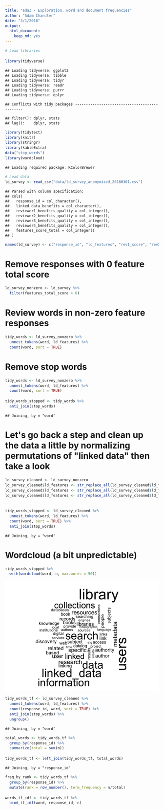 ```yaml
---
title: "eda3 - Exploration, word and document frequencies"
author: "Adam Chandler"
date: "3/1/2018"
output: 
  html_document: 
    keep_md: yes
---
```





```r
# Load libraries

library(tidyverse)
```

```
## Loading tidyverse: ggplot2
## Loading tidyverse: tibble
## Loading tidyverse: tidyr
## Loading tidyverse: readr
## Loading tidyverse: purrr
## Loading tidyverse: dplyr
```

```
## Conflicts with tidy packages ----------------------------------------------
```

```
## filter(): dplyr, stats
## lag():    dplyr, stats
```

```r
library(tidytext)
library(knitr)
library(stringr)
library(kableExtra)
data("stop_words")
library(wordcloud)
```

```
## Loading required package: RColorBrewer
```

```r
# Load data
ld_survey <- read_csv("data/ld_survey_anonymized_20180301.csv")
```

```
## Parsed with column specification:
## cols(
##   response_id = col_character(),
##   linked_data_benefits = col_character(),
##   reviewer1_benefits_quality = col_integer(),
##   reviewer2_benefits_quality = col_integer(),
##   reviewer3_benefits_quality = col_integer(),
##   reviewer4_benefits_quality = col_integer(),
##   features_score_total = col_integer()
## )
```

```r
names(ld_survey) <- c("response_id", "ld_features", "rev1_score", "rev2_score", "rev3_score", "rev4_score", "features_total_score")
```


# Remove responses with 0 feature total score


```r
ld_survey_nonzero <- ld_survey %>%
  filter(features_total_score > 0)
```

# Review words in non-zero feature responses


```r
tidy_words <- ld_survey_nonzero %>% 
  unnest_tokens(word, ld_features) %>%
  count(word, sort = TRUE)
```

# Remove stop words


```r
tidy_words <- ld_survey_nonzero %>% 
  unnest_tokens(word, ld_features) %>%
  count(word, sort = TRUE)

tidy_words_stopped <- tidy_words %>%
  anti_join(stop_words)
```

```
## Joining, by = "word"
```


# Let's go back a step and clean up the data a little by normalizing permutations of "linked data" then take a look


```r
ld_survey_cleaned <- ld_survey_nonzero
ld_survey_cleaned$ld_features <- str_replace_all(ld_survey_cleaned$ld_features, "linked data", "linked_data")
ld_survey_cleaned$ld_features <- str_replace_all(ld_survey_cleaned$ld_features, "linked open data", "linked_data")
ld_survey_cleaned$ld_features <- str_replace_all(ld_survey_cleaned$ld_features, "lod", "linked_data")


tidy_words_stopped <- ld_survey_cleaned %>% 
  unnest_tokens(word, ld_features) %>%
  count(word, sort = TRUE) %>%
  anti_join(stop_words) 
```

```
## Joining, by = "word"
```

# Wordcloud (a bit unpredictable)


```r
tidy_words_stopped %>%
  with(wordcloud(word, n, max.words = 50))
```

![](eda3_files/figure-html/unnamed-chunk-6-1.png)<!-- -->



```r
tidy_words_tf <- ld_survey_cleaned %>% 
  unnest_tokens(word, ld_features) %>%
  count(response_id, word, sort = TRUE) %>%
  anti_join(stop_words) %>%
  ungroup()
```

```
## Joining, by = "word"
```

```r
total_words <- tidy_words_tf %>%
  group_by(response_id) %>%
  summarize(total = sum(n))

tidy_words_tf <- left_join(tidy_words_tf, total_words)
```

```
## Joining, by = "response_id"
```

```r
freq_by_rank <- tidy_words_tf %>%
  group_by(response_id) %>%
  mutate(rank = row_number(), term_frequency = n/total)

words_tf_idf <- tidy_words_tf %>%
  bind_tf_idf(word, response_id, n)
```





